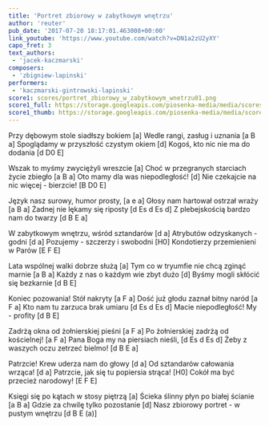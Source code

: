```yaml
---
title: 'Portret zbiorowy w zabytkowym wnętrzu'
author: 'reuter'
pub_date: '2017-07-20 18:17:01.463008+00:00'
link_youtube: 'https://www.youtube.com/watch?v=DN1a2zU2yXY'
capo_fret: 3
text_authors:
 - 'jacek-kaczmarski'
composers:
 - 'zbigniew-lapinski'
performers:
 - 'kaczmarski-gintrowski-lapinski'
score1: scores/portret_zbiorowy_w_zabytkowym_wnetrzu01.png
score1_full: https://storage.googleapis.com/piosenka-media/media/scores/portret_zbiorowy_w_zabytkowym_wnetrzu01.png
score1_thumb: https://storage.googleapis.com/piosenka-media/media/scores/portret_zbiorowy_w_zabytkowym_wnetrzu01.png.180x0_q85_upscale.png
---
```


Przy dębowym stole siadłszy bokiem [a]
Wedle rangi, zasług i uznania [a B a]
Spoglądamy w przyszłość czystym okiem [d]
Kogoś, kto nic nie ma do dodania [d D0 E]

Wszak to myśmy zwyciężyli wreszcie [a]
Choć w przegranych starciach życie zbiegło [a B a]
Oto mamy dla was niepodległość! [d]
Nie czekajcie na nic więcej - bierzcie! [B D0 E]

Język nasz surowy, humor prosty, [a e a]
Głosy nam hartował ostrzał wraży [a B a]
Żadnej nie lękamy się riposty [d Es d Es d]
Z plebejskością bardzo nam do twarzy [d B E a]

W zabytkowym wnętrzu, wśród sztandarów [d a]
Atrybutów odzyskanych - godni [d a]
Pozujemy - szczerzy i swobodni [H0]
Kondotierzy przemienieni w Parów [E F E]

Lata wspólnej walki dobrze służą [a]
Tym co w tryumfie nie chcą zginąć marnie [a B a]
Każdy z nas o każdym wie zbyt dużo [d]
Byśmy mogli skłócić się bezkarnie [d B E]

Koniec pozowania! Stół nakryty [a F a]
Dość już głodu zaznał bitny naród [a F a]
Kto nam tu zarzuca brak umiaru [d Es d Es d]
Macie niepodległość! My - profity [d B E]

Zadrżą okna od żołnierskiej pieśni [a F a]
Po żołnierskiej zadrżą od kościelnej! [a F a]
Pana Boga my na piersiach nieśli, [d Es d Es d] 
Żeby z waszych oczu zetrzeć bielmo! [d B E a]

Patrzcie! Krew uderza nam do głowy [d a] 
Od sztandarów całowania wrząca! [d a]
Patrzcie, jak się tu popiersia strąca! [H0]
Cokół ma być przecież narodowy! [E F E]

Księgi się po kątach w stosy piętrzą [a]
Ścieka ślinny płyn po białej ścianie [a B a]
Gdzie za chwilę tylko pozostanie [d]
Nasz zbiorowy portret - w pustym wnętrzu [d B E (a)]